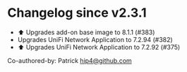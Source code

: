 # Changelog since v2.3.1
- ⬆️ Upgrades add-on base image to 8.1.1 (#383) 
- Upgrades UniFi Network Application to 7.2.94 (#382) 
- ⬆️ Upgrades UniFi Network Application to 7.2.92 (#375)

Co-authored-by: Patrick <hip4@github.com> 
